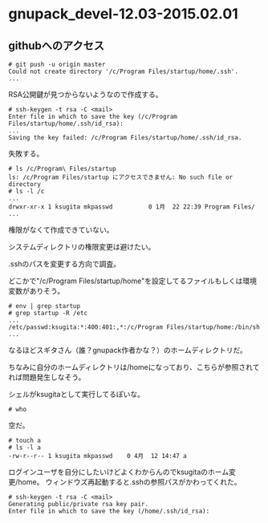 # gnupack_devel-12.03-2015.02.01

## githubへのアクセス

```
# git push -u origin master
Could not create directory '/c/Program Files/startup/home/.ssh'.
...
```

RSA公開鍵が見つからないようなので作成する。

```
# ssh-keygen -t rsa -C <mail>
Enter file in which to save the key (/c/Program Files/startup/home/.ssh/id_rsa): 
...
Saving the key failed: /c/Program Files/startup/home/.ssh/id_rsa.
```

失敗する。

```
# ls /c/Program\ Files/startup
ls: /c/Program Files/startup にアクセスできません: No such file or directory
# ls -l /c
...
drwxr-xr-x 1 ksugita mkpasswd          0 1月  22 22:39 Program Files/
...
```

権限がなくて作成できていない。

システムディレクトリの権限変更は避けたい。

.sshのパスを変更する方向で調査。

どこかで"/c/Program Files/startup/home"を設定してるファイルもしくは環境変数がありそう。

```
# env | grep startup
# grep startup -R /etc
...
/etc/passwd:ksugita:*:400:401:,*:/c/Program Files/startup/home:/bin/sh
...
```

なるほどスギタさん（誰？gnupack作者かな？）のホームディレクトリだ。

ちなみに自分のホームディレクトリは/homeになっており、こちらが参照されてれば問題発生しなそう。

シェルがksugitaとして実行してるぽいな。


```
# who
```

空だ。


```
# touch a
# ls -l a
-rw-r--r-- 1 ksugita mkpasswd    0 4月  12 14:47 a
```

ログインユーザを自分にしたいけどよくわからんのでksugitaのホーム変更/home。
ウィンドウズ再起動すると.sshの参照パスがかわってくれた。

```
# ssh-keygen -t rsa -C <mail>
Generating public/private rsa key pair.
Enter file in which to save the key (/home/.ssh/id_rsa): 
```